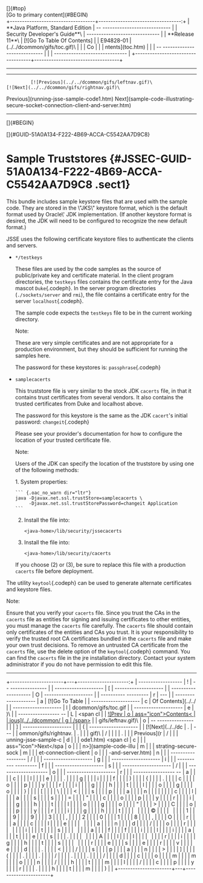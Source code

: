 <div class="header">
[]{#top}

<div class="zz-skip-header">
[Go to primary content](#BEGIN)

</div>
+-----------------------------------+----------------------------------:+
| **Java Platform, Standard Edition |   -- ---------------------------- |
| Security Developer's Guide**\     | ------------------------------    |
| **<span>Release 11</span>**\      |       [![Go To Table Of Contents] |
| E94828-01                         | (../../dcommon/gifs/toc.gif)\     |
|                                   |             <span class="icon">Co |
|                                   | ntents</span>](toc.htm)           |
|                                   |   -- ---------------------------- |
|                                   | ------------------------------    |
+-----------------------------------+-----------------------------------+

------------------------------------------------------------------------

  -------------------------------------------------------------------- ---------------------------------------------------------------------------------------------------------- --
             [![Previous](../../dcommon/gifs/leftnav.gif)\                                             [![Next](../../dcommon/gifs/rightnav.gif)\                                 
   <span class="icon">Previous</span>](running-jsse-sample-code1.htm)   <span class="icon">Next</span>](sample-code-illustrating-secure-socket-connection-client-and-server.htm)  
  -------------------------------------------------------------------- ---------------------------------------------------------------------------------------------------------- --

[]{#BEGIN}

</div>
<!-- class="header" -->

<div class="ind">
[]{#GUID-51A0A134-F222-4B69-ACCA-C5542AA7D9C8}<!-- End Header -->

Sample Truststores {#JSSEC-GUID-51A0A134-F222-4B69-ACCA-C5542AA7D9C8 .sect1}
==================

<div>
This bundle includes sample keystore files that are used with the sample
code. They are stored in the \"JKS\" keystore format, which is the
default format used by Oracle\' JDK implementation. (If another keystore
format is desired, the JDK will need to be configured to recognize the
new default format.)

JSSE uses the following certificate keystore files to authenticate the
clients and servers.

-   `*/testkeys`

    These files are used by the code samples as the source of
    public/private key and certificate material. In the client program
    directories, the `testkeys` files contains the certificate entry for
    the Java mascot `Duke`{.codeph}. In the server program directories
    (`./sockets/server` and `rmi`), the file contains a certificate
    entry for the server `localhost`{.codeph}.

    The sample code expects the `testkeys` file to be in the current
    working directory.

    <div class="infoboxnote" id="GUID-51A0A134-F222-4B69-ACCA-C5542AA7D9C8__GUID-690DA2D7-55E0-4BC4-90FF-28477E283A1A">
    Note:

    These are very simple certificates and are not appropriate for a
    production environment, but they should be sufficient for running
    the samples here.

    The password for these keystores is: `passphrase`{.codeph}

    </div>
-   `samplecacerts`

    This truststore file is very similar to the stock JDK `cacerts`
    file, in that it contains trust certificates from several vendors.
    It also contains the trusted certificates from
    <span class="apiname">Duke</span> and
    <span class="apiname">localhost</span> above.

    The password for this keystore is the same as the JDK `cacert`\'s
    initial password: `changeit`{.codeph}

    Please see your provider\'s documentation for how to configure the
    location of your trusted certificate file.

    <div class="infoboxnote" id="GUID-51A0A134-F222-4B69-ACCA-C5542AA7D9C8__GUID-7609AE78-4064-408A-AE25-DEACF27E7B1A">
    Note:

    Users of the JDK can specify the location of the truststore by using
    one of the following methods:

    </div>
    1.  System properties:

        ``` {.oac_no_warn dir="ltr"}
        java -Djavax.net.ssl.trustStore=samplecacerts \
             -Djavax.net.ssl.trustStorePassword=changeit Application
        ```

    2.  Install the file into:

        ``` {.oac_no_warn dir="ltr"}
        <java-home>/lib/security/jssecacerts
        ```

    3.  Install the file into:

        ``` {.oac_no_warn dir="ltr"}
        <java-home>/lib/security/cacerts
        ```

    If you choose (2) or (3), be sure to replace this file with a
    production `cacerts` file before deployment.

The utility `keytool`{.codeph} can be used to generate alternate
certificates and keystore files.

<div class="infoboxnote" id="GUID-51A0A134-F222-4B69-ACCA-C5542AA7D9C8__GUID-CBA42D99-0211-4BB8-9854-EC0115A00153">
Note:

Ensure that you verify your `cacerts` file. Since you trust the CAs in
the `cacerts` file as entities for signing and issuing certificates to
other entities, you must manage the `cacerts` file carefully. The
`cacerts` file should contain only certificates of the entities and CAs
you trust. It is your responsibility to verify the trusted root CA
certificates bundled in the `cacerts` file and make your own trust
decisions. To remove an untrusted CA certificate from the `cacerts`
file, use the delete option of the `keytool`{.codeph} command. You can
find the `cacerts` file in the jre installation directory. Contact your
system administrator if you do not have permission to edit this file.

</div>
</div>
</div>
<!-- class="ind" --><!-- Start Footer -->

<div class="footer">

------------------------------------------------------------------------

+----------------------+---+---------------------:+
|   ------------------ | ! |   -- --------------- |
| -------------------- | [ | -------------------- |
| -------------------- | O | -------------------- |
| ---------- --------- | r | ---                  |
| -------------------- | a |       [![Go To Table |
| -------------------- | c |  Of Contents](../../ |
| -------------------- | l | dcommon/gifs/toc.gif |
| -------------------- | e | )\                   |
| ----------------- -- | L |             <span cl |
|              [![Prev | o | ass="icon">Contents< |
| ious](../../dcommon/ | g | /span>](toc.htm)     |
| gifs/leftnav.gif)\   | o |   -- --------------- |
|                      | ] | -------------------- |
|                      | ( | -------------------- |
|    [![Next](../../dc | . | ---                  |
| ommon/gifs/rightnav. | . |                      |
| gif)\                | / |                      |
|                      | . |                      |
|    <span class="icon | . |                      |
| ">Previous</span>](r | / |                      |
| unning-jsse-sample-c | d |                      |
| ode1.htm)   <span cl | c |                      |
| ass="icon">Next</spa | o |                      |
| n>](sample-code-illu | m |                      |
| strating-secure-sock | m |                      |
| et-connection-client | o |                      |
| -and-server.htm)     | n |                      |
|   ------------------ | / |                      |
| -------------------- | g |                      |
| -------------------- | i |                      |
| ---------- --------- | f |                      |
| -------------------- | s |                      |
| -------------------- | / |                      |
| -------------------- | o |                      |
| -------------------- | r |                      |
| ----------------- -- | a |                      |
|                      | c |                      |
|                      | l |                      |
|                      | e |                      |
|                      | . |                      |
|                      | g |                      |
|                      | i |                      |
|                      | f |                      |
|                      | ) |                      |
|                      | { |                      |
|                      | . |                      |
|                      | c |                      |
|                      | o |                      |
|                      | p |                      |
|                      | y |                      |
|                      | r |                      |
|                      | i |                      |
|                      | g |                      |
|                      | h |                      |
|                      | t |                      |
|                      | l |                      |
|                      | o |                      |
|                      | g |                      |
|                      | o |                      |
|                      | } |                      |
|                      | [ |                      |
|                      | \ |                      |
|                      | < |                      |
|                      | s |                      |
|                      | p |                      |
|                      | a |                      |
|                      | n |                      |
|                      |   |                      |
|                      | c |                      |
|                      | l |                      |
|                      | a |                      |
|                      | s |                      |
|                      | s |                      |
|                      | = |                      |
|                      | " |                      |
|                      | c |                      |
|                      | o |                      |
|                      | p |                      |
|                      | y |                      |
|                      | r |                      |
|                      | i |                      |
|                      | g |                      |
|                      | h |                      |
|                      | t |                      |
|                      | l |                      |
|                      | o |                      |
|                      | g |                      |
|                      | o |                      |
|                      | " |                      |
|                      | > |                      |
|                      | C |                      |
|                      | o |                      |
|                      | p |                      |
|                      | y |                      |
|                      | r |                      |
|                      | i |                      |
|                      | g |                      |
|                      | h |                      |
|                      | t |                      |
|                      |   |                      |
|                      | © |                      |
|                      |   |                      |
|                      | 1 |                      |
|                      | 9 |                      |
|                      | 9 |                      |
|                      | 3 |                      |
|                      | , |                      |
|                      | 2 |                      |
|                      | 0 |                      |
|                      | 1 |                      |
|                      | 8 |                      |
|                      | , |                      |
|                      | O |                      |
|                      | r |                      |
|                      | a |                      |
|                      | c |                      |
|                      | l |                      |
|                      | e |                      |
|                      |   |                      |
|                      | a |                      |
|                      | n |                      |
|                      | d |                      |
|                      | / |                      |
|                      | o |                      |
|                      | r |                      |
|                      |   |                      |
|                      | i |                      |
|                      | t |                      |
|                      | s |                      |
|                      |   |                      |
|                      | a |                      |
|                      | f |                      |
|                      | f |                      |
|                      | i |                      |
|                      | l |                      |
|                      | i |                      |
|                      | a |                      |
|                      | t |                      |
|                      | e |                      |
|                      | s |                      |
|                      | . |                      |
|                      |   |                      |
|                      | A |                      |
|                      | l |                      |
|                      | l |                      |
|                      |   |                      |
|                      | r |                      |
|                      | i |                      |
|                      | g |                      |
|                      | h |                      |
|                      | t |                      |
|                      | s |                      |
|                      |   |                      |
|                      | r |                      |
|                      | e |                      |
|                      | s |                      |
|                      | e |                      |
|                      | r |                      |
|                      | v |                      |
|                      | e |                      |
|                      | d |                      |
|                      | . |                      |
|                      | < |                      |
|                      | / |                      |
|                      | s |                      |
|                      | p |                      |
|                      | a |                      |
|                      | n |                      |
|                      | > |                      |
|                      | ] |                      |
|                      | ( |                      |
|                      | . |                      |
|                      | . |                      |
|                      | / |                      |
|                      | . |                      |
|                      | . |                      |
|                      | / |                      |
|                      | d |                      |
|                      | c |                      |
|                      | o |                      |
|                      | m |                      |
|                      | m |                      |
|                      | o |                      |
|                      | n |                      |
|                      | / |                      |
|                      | h |                      |
|                      | t |                      |
|                      | m |                      |
|                      | l |                      |
|                      | / |                      |
|                      | c |                      |
|                      | p |                      |
|                      | y |                      |
|                      | r |                      |
|                      | . |                      |
|                      | h |                      |
|                      | t |                      |
|                      | m |                      |
|                      | ) |                      |
+----------------------+---+----------------------+

</div>
<!-- class="footer" -->

